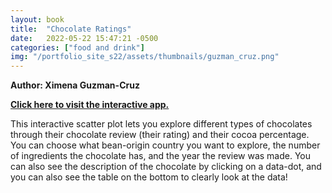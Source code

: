 ```yaml
---
layout: book
title:  "Chocolate Ratings"
date:   2022-05-22 15:47:21 -0500
categories: ["food and drink"]
img: "/portfolio_site_s22/assets/thumbnails/guzman_cruz.png"
---
```


<b>Author: Ximena Guzman-Cruz</b>

<b><a href="https://data-viz.it.wisc.edu/content/b6276b86-5d54-4ec4-a778-bf85aae247cd">Click here to visit the interactive app.</a></b>

This interactive scatter plot lets you explore different types of chocolates through their chocolate review (their rating) and their cocoa percentage. You can choose what bean-origin country you want to explore, the number of ingredients the chocolate has, and the year the review was made. You can also see the description of the chocolate by clicking on a data-dot, and you can also see the table on the bottom to clearly look at the data!

[jekyll-docs]: https://jekyllrb.com/docs/home
[jekyll-gh]:   https://github.com/jekyll/jekyll
[jekyll-talk]: https://talk.jekyllrb.com/
